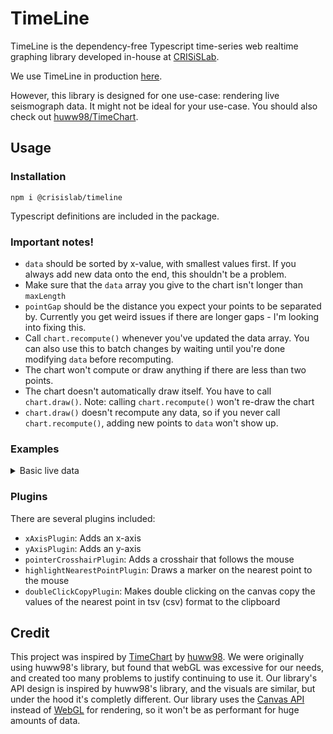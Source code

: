# TimeLine

TimeLine is the dependency-free Typescript time-series web realtime graphing library developed in-house at [CRISiSLab](https://www.crisislab.org.nz/).

We use TimeLine in production [here](https://shakemap.crisislab.org.nz/).

However, this library is designed for one use-case: rendering live seismograph data. It might not be ideal for your use-case. You should also check out [huww98/TimeChart](https://github.com/huww98/TimeChart).

## Usage

### Installation

```
npm i @crisislab/timeline
```

Typescript definitions are included in the package.

### Important notes!

-   `data` should be sorted by x-value, with smallest values first. If you always add new data onto the end, this shouldn't be a problem.
-   Make sure that the `data` array you give to the chart isn't longer than `maxLength`
-   `pointGap` should be the distance you expect your points to be separated by. Currently you get weird issues if there are longer gaps - I'm looking into fixing this.
-   Call `chart.recompute()` whenever you've updated the data array. You can also use this to batch changes by waiting until you're done modifying `data` before recomputing.
-   The chart won't compute or draw anything if there are less than two points.
-   The chart doesn't automatically draw itself. You have to call `chart.draw()`. Note: calling `chart.recompute()` won't re-draw the chart
-   `chart.draw()` doesn't recompute any data, so if you never call `chart.recompute()`, adding new points to `data` won't show up.

### Examples

<details>
<summary>Basic live data</summary>

```ts
import { TimeLine, Point, xAxisPlugin, yAxisPlugin } from "@crisislab/timeline";

const data: Point[] = [];
const maxPoints = 300;
const pointGap = 50;
const chart = new TimeLine({
	container: document.getElementById("chart-container") as HTMLElement,
	data,
	maxPoints,
	pointGap,
	// Note that these aren't used by the chart itself, they're just used by plugins
	xLabel: "Time",
	yLabel: "Random numbers",
	plugins: [
		// By default, the chart doesn't draw an x or y axis.
		// You can use these built-in plugins though.
		xAxisPlugin((x) => new Date(x).toLocaleTimeString()),
		yAxisPlugin(),
		// Also these plugins don't label the axis they generate.
		// You have to do that yourself in HTML.
	],
});

let prev = 0;
setInterval(() => {
	const y =
		prev + Math.floor(Math.random() * 10) * (Math.random() > 0.5 ? -1 : 1);
	prev = y;
	data.push({
		x: Date.now(),
		y,
	});
	// This is very important!
	// You can't have more points in the data array
	// than chart.maxPoints, or you'll have weird
	// rendering issues.
	while (data.length > maxPoints) {
		data.shift();
	}

	// Call chart.recompute() when you're done updating `data`
	chart.recompute();
}, pointGap);

// Note that you need to call chart.draw() yourself
function renderLoop() {
	requestAnimationFrame(renderLoop);
	chart.draw();
}
renderLoop();
```

</details>

### Plugins

There are several plugins included:

-   `xAxisPlugin`: Adds an x-axis
-   `yAxisPlugin`: Adds an y-axis
-   `pointerCrosshairPlugin`: Adds a crosshair that follows the mouse
-   `highlightNearestPointPlugin`: Draws a marker on the nearest point to the mouse
-   `doubleClickCopyPlugin`: Makes double clicking on the canvas copy the values of the nearest point in tsv (csv) format to the clipboard

## Credit

This project was inspired by [TimeChart](https://github.com/huww98/TimeChart) by [huww98](https://github.com/huww98). We were originally using huww98's library, but found that webGL was excessive for our needs, and created too many problems to justify continuing to use it. Our library's API design is inspired by huww98's library, and the visuals are similar, but under the hood it's completly different. Our library uses the [Canvas API](https://developer.mozilla.org/en-US/docs/Web/API/Canvas_API) instead of [WebGL](https://developer.mozilla.org/en-US/docs/Web/API/WebGL_API) for rendering, so it won't be as performant for huge amounts of data.
